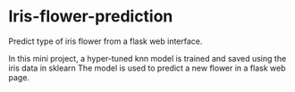# Iris-flower-prediction
Predict type of iris flower from a flask web interface.

In this mini project, a hyper-tuned knn model is trained and saved using the iris data in sklearn
The model is used to predict a new flower in a flask web page.
